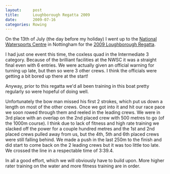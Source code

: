 ```yaml
---
layout:     post
title:      Loughborough Regatta 2009
date:       2009-07-16
categories: Rowing
---
```

On the 13th of July (the day before my holiday) I went up to the [National Watersports Centre](http://www.nwscnotts.com) in Nottingham for the [2009 Loughborough Regatta](http://sites.google.com/site/loughboroughregatta2009/Home).

I had just one event this time, the coxless quad in the Intermediate 3 category. Because of the brilliant facilities at the NWSC it was a straight final even with 6 entries. We were actually given an official warning for turning up late, but then so were 3 other crews. I think the officials were getting a bit bored up there at the start!

Anyway, prior to this regatta we'd all been training in this boat pretty regularly so were hopeful of doing well.

Unfortunately the bow man missed his first 2 strokes, which put us down a length on most of the other crews. Once we got into it and hit our race pace we soon rowed through them and reeled in the leading crews. We were in 3rd place with an overlap on the 2nd placed crew with 500 metres to go (of the 1000m course). I think due to lack of fitness and high rate training we slacked off the power for a couple hundred metres and the 1st and 2nd placed crews pulled away from us, but the 4th, 5th and 6th placed crews were still falling behind. We made a push in the last 250m to the finish and did start to come back on the 2 leading crews but it was too little too late. We crossed the line in a respectable time of 3:39.4.

In all a good effort, which we will obviously have to build upon. More higher rater training on the water and more fitness training are in order.
